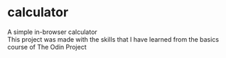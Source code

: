 # calculator
A simple in-browser calculator\
This project was made with the skills that I have learned from the basics course of The Odin Project
